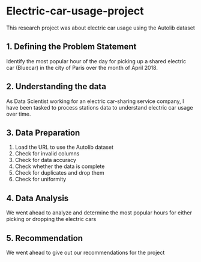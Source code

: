 # Electric-car-usage-project
This research project was about electric car usage using the Autolib dataset
## 1. Defining the Problem Statement
Identify the most popular hour of the day for picking up a shared electric car (Bluecar) in the city of Paris over the month of April 2018.

## 2. Understanding the data
As Data Scientist working for an electric car-sharing service company, I have been tasked to process stations data to understand electric car usage over time.

## 3. Data Preparation
1. Load the URL to use the Autolib dataset
2. Check for invalid columns
3. Check for data accuracy
4. Check whether the data is complete
5. Check for duplicates and drop them
6. Check for uniformity

## 4. Data Analysis
We went ahead to analyze and determine the most popular hours for either picking or dropping the electric cars

## 5. Recommendation
We went ahead to give out our recommendations for the project
